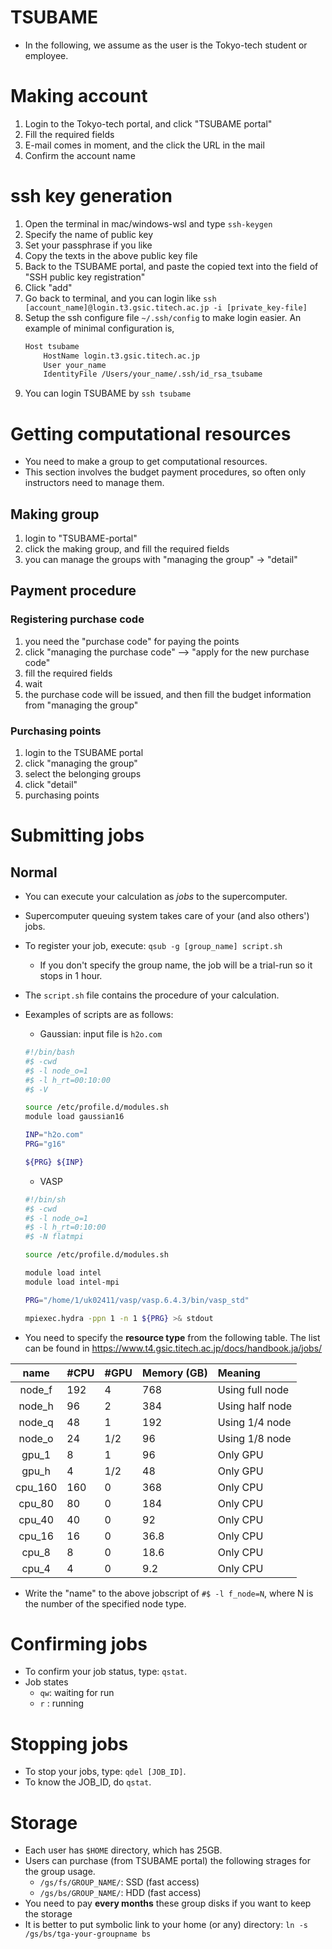 # TSUBAME
* In the following, we assume as the user is the Tokyo-tech student or employee.

# Making account
1. Login to the Tokyo-tech portal, and click "TSUBAME portal"
2. Fill the required fields
3. E-mail comes in moment, and the click the URL in the mail
4. Confirm the account name

# ssh key generation
1. Open the terminal in mac/windows-wsl and type `ssh-keygen`
2. Specify the name of public key
3. Set your passphrase if you like
4. Copy the texts in the above public key file
5. Back to the TSUBAME portal, and paste the copied text into the field of "SSH public key registration"
6. Click "add"
7. Go back to terminal, and you can login like `ssh [account_name]@login.t3.gsic.titech.ac.jp -i [private_key-file]`
8. Setup the ssh configure file `~/.ssh/config` to make login easier. An example of minimal configuration is,
    ```bash
    Host tsubame
        HostName login.t3.gsic.titech.ac.jp
        User your_name
        IdentityFile /Users/your_name/.ssh/id_rsa_tsubame
    ```
9. You can login TSUBAME by `ssh tsubame`

# Getting computational resources
* You need to make a group to get computational resources.
* This section involves the budget payment procedures, so often only instructors need to manage them.

## Making group
1. login to "TSUBAME-portal"
2. click the making group, and fill the required fields
3. you can manage the groups with "managing the group" -> "detail"

## Payment procedure
### Registering purchase code
1. you need the "purchase code" for paying the points
2. click "managing the purchase code" --> "apply for the new purchase code"
3. fill the required fields
4. wait
5. the purchase code will be issued, and then fill the budget information from "managing the group"

### Purchasing points
1. login to the TSUBAME portal
2. click "managing the group"
3. select the belonging groups
4. click "detail"
5. purchasing points

# Submitting jobs
## Normal
* You can execute your calculation as *jobs* to the supercomputer.
* Supercomputer queuing system takes care of your (and also others') jobs.
* To register your job, execute: `qsub -g [group_name] script.sh`
    + If you don't specify the group name, the job will be a trial-run so it stops in 1 hour.
* The `script.sh` file contains the procedure of your calculation.
* Eexamples of scripts are as follows:
    + Gaussian: input file is `h2o.com`
    ```bash
    #!/bin/bash
    #$ -cwd
    #$ -l node_o=1
    #$ -l h_rt=00:10:00
    #$ -V

    source /etc/profile.d/modules.sh
    module load gaussian16

    INP="h2o.com"
    PRG="g16"

    ${PRG} ${INP}
    ```
    + VASP
    ```bash
    #!/bin/sh
    #$ -cwd
    #$ -l node_o=1
    #$ -l h_rt=0:10:00
    #$ -N flatmpi

    source /etc/profile.d/modules.sh

    module load intel
    module load intel-mpi

    PRG="/home/1/uk02411/vasp/vasp.6.4.3/bin/vasp_std"

    mpiexec.hydra -ppn 1 -n 1 ${PRG} >& stdout
    ```

* You need to specify the **resource type** from the following table. The list can be found in https://www.t4.gsic.titech.ac.jp/docs/handbook.ja/jobs/

|  name   | #CPU | #GPU | Memory (GB) | Meaning         |
| :-----: | :--- | :--- | :---------- | :-------------- |
| node_f  | 192  | 4    | 768         | Using full node |
| node_h  | 96   | 2    | 384         | Using half node |
| node_q  | 48   | 1    | 192         | Using 1/4 node  |
| node_o  | 24   | 1/2  | 96          | Using 1/8 node  |
|  gpu_1  | 8    | 1    | 96          | Only GPU        |
|  gpu_h  | 4    | 1/2  | 48          | Only GPU        |
| cpu_160 | 160  | 0    | 368         | Only CPU        |
| cpu_80  | 80   | 0    | 184         | Only CPU        |
| cpu_40  | 40   | 0    | 92          | Only CPU        |
| cpu_16  | 16   | 0    | 36.8        | Only CPU        |
|  cpu_8  | 8    | 0    | 18.6        | Only CPU        |
|  cpu_4  | 4    | 0    | 9.2         | Only CPU        |

* Write the "name" to the above jobscript of `#$ -l f_node=N`, where N is the number of the specified node type.

# Confirming jobs
* To confirm your job status, type: `qstat`.
* Job states
    * `qw`: waiting for run
    * `r` : running
    
# Stopping jobs
* To stop your jobs, type: `qdel [JOB_ID]`.
* To know the JOB_ID, do `qstat`.

# Storage
* Each user has `$HOME` directory, which has 25GB.
* Users can purchase (from TSUBAME portal) the following strages for the group usage.
    + `/gs/fs/GROUP_NAME/`: SSD (fast access)
    + `/gs/bs/GROUP_NAME/`: HDD (fast access)
* You need to pay **every months** these group disks if you want to keep the storage
* It is better to put symbolic link to your home (or any) directory: `ln -s /gs/bs/tga-your-groupname bs`
